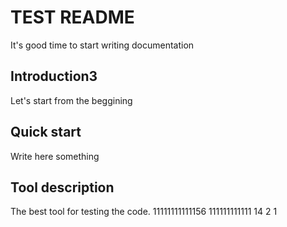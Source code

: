 # TEST README
 It's good time to start writing documentation

## Introduction3
Let's start from the beggining

## Quick start
Write here something

## Tool description
The best tool for testing the code.
11111111111156
111111111111
14
2
1
